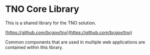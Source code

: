 # TNO Core Library

This is a shared library for the TNO solution.

[https://github.com/bcgov/tno](https://github.com/bcgov/tno)

Common components that are used in multiple web applications are contained within this library.